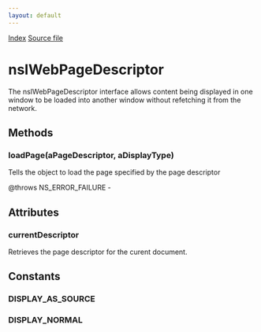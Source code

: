 ```yaml
---
layout: default
---
```

<div id='links'><a href="../index.html">Index</a>
<a href="http://dxr.mozilla.org/mozilla-central/source/docshell/base/nsIWebPageDescriptor.idl">Source file</a>
</div>

# nsIWebPageDescriptor #
  
The nsIWebPageDescriptor interface allows content being displayed in one  
window to be loaded into another window without refetching it from the  
network.  
  

## Methods ##

### loadPage(aPageDescriptor, aDisplayType) ###
  
Tells the object to load the page specified by the page descriptor  
  
@throws NS_ERROR_FAILURE -   
  

## Attributes ##

### currentDescriptor ###
  
Retrieves the page descriptor for the curent document.  
  

## Constants ##

### DISPLAY_AS_SOURCE ###

### DISPLAY_NORMAL ###

